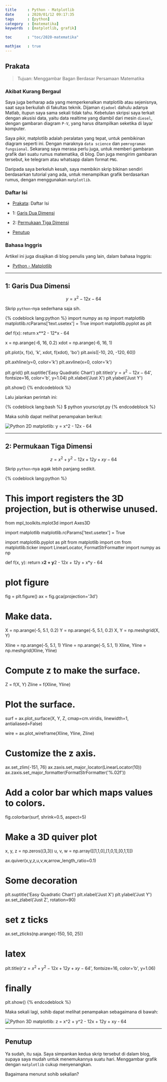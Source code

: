 ```yaml
---
title     : Python - Matplotlib
date      : 2020/01/12 09:17:35
tags      : [python]
category  : [matematika]
keywords  : [matplotlib, grafik]

toc       : "toc/2020-matematika"

mathjax   : true
---
```


<a name="prakata"></a>

## Prakata

> Tujuan: Menggambar Bagan Berdasar Persamaan Matematika

### Akibat Kurang Bergaul

Saya juga berharap ada yang memperkenalkan matplotlib atau sejenisnya,
saat saya berkuliah di fakultas teknik.
Dijaman `djadoel` dahulu adanya Matlab,
itupun saya sama sekali tidak tahu.
Kebetulan skripsi saya terkait dengan akusisi data,
yaitu data realtime yang diambil dari mesin `diesel`,
dengan gambaran diagram `P-V`,
yang harus ditampilkan seketika di layar komputer.

Saya pikir, matplotlib adalah peralatan yang tepat,
untuk pembikinan diagram seperti ini.
Dengan maraknya `data science` dan `pemrograman fungsional`.
Sekarang saya merasa perlu juga,
untuk memberi gambaran grafik dari suatu rumus matematika, di blog.
Dan juga mengirim gambaran tersebut,
ke telegram atau whatsapp dalam format `PNG`.

Daripada saya berkeluh kesah,
saya membikin skrip bikinan sendiri berdasarkan tutorial yang ada,
untuk menampilkan grafik berdasarkan rumus,
dengan menggunakan `matplotlib`.

### Daftar Isi

* [Prakata](#prakata): Daftar Isi

* 1: [Garis Dua Dimensi](#2d)

* 2: [Permukaan Tiga Dimensi](#3d)

* [Penutup](#penutup)

### Bahasa Inggris

Artikel ini juga disajikan di blog penulis yang lain,
dalam bahasa Inggris:

* [Python - Matplotlib][english-version]

-- -- --

<a name="2d"></a>

## 1: Garis Dua Dimensi

$$ y = x^2 - 12x - 64 $$

Skrip `python`-nya sederhana saja sih.

{% codeblock lang:python %}
import numpy as np
import matplotlib
matplotlib.rcParams['text.usetex'] = True
import matplotlib.pyplot as plt

def f(x):
    return x**2 - 12*x - 64

x    = np.arange(-6, 16, 0.2)
xdot = np.arange(-6, 16, 1)

plt.plot(x, f(x), 'k', xdot, f(xdot), 'bo')
plt.axis([-10, 20, -120, 60])

plt.axhline(y=0, color='k')
plt.axvline(x=0, color='k')

plt.grid()
plt.suptitle('Easy Quadratic Chart')
plt.title(r'$y = x^2 - 12x - 64$', fontsize=16, color='b', y=1.04)
plt.xlabel('Just X')
plt.ylabel('Just Y')

plt.show()
{% endcodeblock %}

Lalu jalankan perintah ini:

{% codeblock lang:bash %}
$ python yourscript.py
{% endcodeblock %}

Maka sohib dapat melihat penampakan berikut:

![Python 2D matplotlib: y = x^2 - 12x - 64][image-2d]

-- -- --

<a name="3d"></a>

## 2: Permukaan Tiga Dimensi

$$ z = x^2 + y^2 - 12x + 12y + xy - 64 $$

Skrip `python`-nya agak lebih panjang sedikit.

{% codeblock lang:python %}
# This import registers the 3D projection, but is otherwise unused.
from mpl_toolkits.mplot3d import Axes3D

import matplotlib
matplotlib.rcParams['text.usetex'] = True

import matplotlib.pyplot as plt
from matplotlib import cm
from matplotlib.ticker import LinearLocator, FormatStrFormatter
import numpy as np

def f(x, y):
  return x**2 + y**2 - 12*x + 12*y + x*y - 64
  
# plot figure

fig = plt.figure()
ax = fig.gca(projection='3d')

# Make data.
X = np.arange(-5, 5.1, 0.2)
Y = np.arange(-5, 5.1, 0.2)
X, Y = np.meshgrid(X, Y)

Xline = np.arange(-5, 5.1, 1)
Yline = np.arange(-5, 5.1, 1)
Xline, Yline = np.meshgrid(Xline, Yline)

# Compute z to make the surface.
Z = f(X, Y)
Zline = f(Xline, Yline)

# Plot the surface.
surf = ax.plot_surface(X, Y, Z, cmap=cm.viridis,
          linewidth=1, antialiased=False)

wire = ax.plot_wireframe(Xline, Yline, Zline)

# Customize the z axis.
ax.set_zlim(-151, 76)
ax.zaxis.set_major_locator(LinearLocator(10))
ax.zaxis.set_major_formatter(FormatStrFormatter('%.02f'))

# Add a color bar which maps values to colors.
fig.colorbar(surf, shrink=0.5, aspect=5)

# Make a 3D quiver plot
x, y, z = np.zeros((3,3))
u, v, w = np.array([[1,1,0],[1,0,1],[0,1,1]])

ax.quiver(x,y,z,u,v,w,arrow_length_ratio=0.1)

# Some decoration
plt.suptitle('Easy Quadratic Chart')
plt.xlabel('Just X')
plt.ylabel('Just Y')
ax.set_zlabel('Just Z', rotation=90)

# set z ticks
ax.set_zticks(np.arange(-150, 50, 25))

# latex
plt.title(r'$z = x^2 + y^2 - 12x + 12y + xy - 64$',
          fontsize=16, color='b', y=1.06)

# finally
plt.show()
{% endcodeblock %}

Maka sekali lagi, sohib dapat melihat penampakan sebagaimana di bawah:

![Python 3D matplotlib: z = x^2 + y^2 - 12x + 12y + xy - 64][image-3d]

-- -- --

<a name="penutup"></a>

## Penutup

Ya sudah, itu saja.
Saya simpankan kedua skrip tersebut di dalam blog,
supaya saya mudah untuk menemukannya suatu hari.
Menggambar grafik dengan `matplotlib` cukup menyenangkan.

Bagaimana menurut sohib sekalian?

[//]: <> ( -- -- -- links below -- -- -- )

[english-version]:  https://epsi.bitbucket.io/2020/01/12/python-matplotlib-equation/

[image-2d]: /posts/matematika/2020/01/e-02-quadratic.png
[image-3d]: /posts/matematika/2020/01/e-04-surface.png
